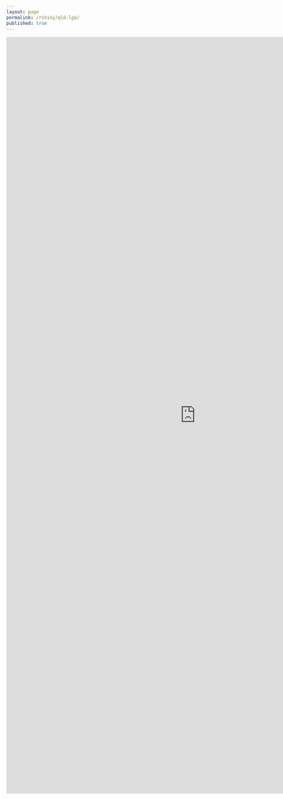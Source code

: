 ```yaml
---
layout: page
permalink: /rshiny/qld-lga/
published: true
---
```


<iframe src="https://mpham.shinyapps.io/queensland-view/" style="border:none;width:1000px;height:2000px;"></iframe>